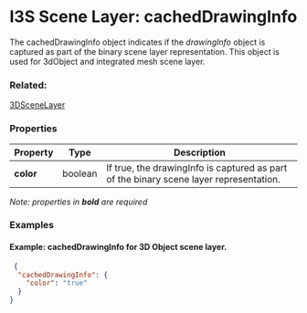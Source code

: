 # I3S Scene Layer: cachedDrawingInfo

 The cachedDrawingInfo object indicates if the *drawingInfo* object is captured as part of the binary scene layer representation. This object is used for 3dObject and integrated mesh scene layer.

### Related:

[3DSceneLayer](3DSceneLayer.md)
### Properties

| Property | Type | Description |
| --- | --- | --- |
| **color** | boolean | If true, the drawingInfo is captured as part of the binary scene layer representation. |

*Note: properties in **bold** are required*

### Examples 

#### Example: cachedDrawingInfo for 3D Object scene layer. 

```json
 {
  "cachedDrawingInfo": {
    "color": "true"
  }
} 
```

